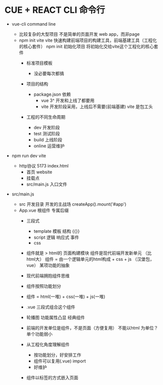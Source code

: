 # CUE + REACT CLI 命令行

- vue-cli command line
  - 比较复杂的大型项目 不是简单的页面开发
    web app，而非page
  - npm init vite
    vite 快速构建前端项目的构建工具，前端基建工具（工程化的核心套件）
    npm init 初始化项目 将初始化交给vite这个工程化的核心套件
    - 标准项目模板
      - 没必要每次都搞


    - 项目的结构
      - package.json
        依赖
        - vue 3^ 开发和上线了都要用
        - vite 开发阶段采用，上线后不需要(前端基建) vite 是包工头

    - 工程的不同生命周期
      - dev 开发阶段
      - test 测试阶段
      - build 上线阶段
      - online 运营维护

 - npm run dev  vite
   - http协议 5173 index.html
     - 首页 website
     - 挂载点
     - src/main.js 入口文件

 - src/main.js
   - src 开发目录
     开发的主战场
     createApp().mount('#app')
    - App.vue  根组件 专属后缀
      - 三段式
        - template 模板 结构
          {{}}
        - script 逻辑
            响应式
            事件
        - css 
      - 组件就是 > html的 页面构建模块 
        组件是现代前端开发新单元 （比html大）
        组件 = 由一个逻辑单元的html构成 + css + js （汉堡包，vue）
        某项功能的抽象

      - 现代前端拥抱组件思维 
      - 组件按照功能划分
      - 组件 = html(一堆) + css(一堆) + js(一堆)
      - .vue 三段式组合这个组件
      - 轮播图 功能属性凸显 经典组件   
      - 前端的开发单位是组件，不是页面（方便复用）
        不能以html 为单位？ 单个功能弱小
      - 从工程化角度理解组件
        - 按功能划分，好安排工作
        - 组件可以复用(.vue) import 
        - 好维护 
      - 组件以标签的方式嵌入页面